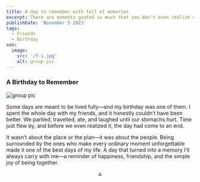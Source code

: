 ```yaml
---
title: A day to remember with full of memories
excerpt: There are moments goated so much that you don't even realize until the day's already ended.
publishDate: 'November 5 2023'
tags:
  - Friends
  - Birthday
seo:
  image:
    src: '/f-1.jpg'
    alt: group pic
---
```


### A Birthday to Remember

![group pic](/f-1.jpg)

Some days are meant to be lived fully—and my birthday was one of them. I spent the whole day with my friends, and it honestly couldn’t have been better. We partied, travelled, ate, and laughed until our stomachs hurt. Time just flew by, and before we even realized it, the day had come to an end.

It wasn’t about the place or the plan—it was about the people. Being surrounded by the ones who make every ordinary moment unforgettable made it one of the best days of my life. A day that turned into a memory I’ll always carry with me—a reminder of happiness, friendship, and the simple joy of being together.

<div align="center">⁂</div>
